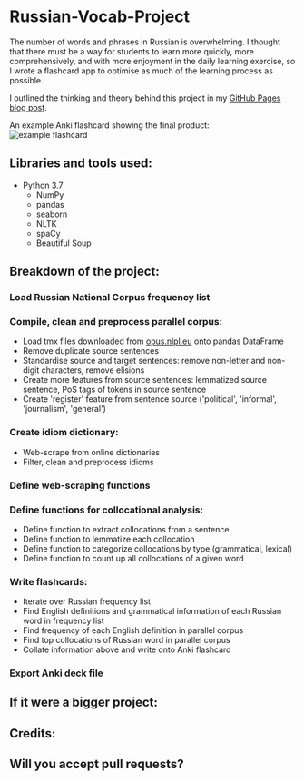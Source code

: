 # Russian-Vocab-Project
 
The number of words and phrases in Russian is overwhelming. I thought that there must be a way for students to learn more quickly, more comprehensively, and with more enjoyment in the daily learning exercise, so I wrote a flashcard app to optimise as much of the learning process as possible.

I outlined the thinking and theory behind this project in my [GitHub Pages blog post](https://markdecl.github.io/Optimising-vocab-learning-(with-some-help-from-Python)/).

An example Anki flashcard showing the final product:  
![example flashcard](https://github.com/markdecl/Russian-Vocab-Project/blob/main/User%201%20-%20Anki%2011_27_2020%203_45_11%20PM.png)

## Libraries and tools used:
* Python 3.7
  * NumPy
  * pandas
  * seaborn
  * NLTK
  * spaCy
  * Beautiful Soup

## Breakdown of the project:

### Load Russian National Corpus frequency list

### Compile, clean and preprocess parallel corpus:
* Load tmx files downloaded from [opus.nlpl.eu](opus.nlpl.eu) onto pandas DataFrame
* Remove duplicate source sentences
* Standardise source and target sentences: remove non-letter and non-digit characters, remove elisions
* Create more features from source sentences: lemmatized source sentence, PoS tags of tokens in source sentence
* Create 'register' feature from sentence source ('political', 'informal', 'journalism', 'general')

### Create idiom dictionary:
* Web-scrape from online dictionaries
* Filter, clean and preprocess idioms

### Define web-scraping functions

### Define functions for collocational analysis:
* Define function to extract collocations from a sentence
* Define function to lemmatize each collocation
* Define function to categorize collocations by type (grammatical, lexical) 
* Define function to count up all collocations of a given word

### Write flashcards:
* Iterate over Russian frequency list
* Find English definitions and grammatical information of each Russian word in frequency list
* Find frequency of each English definition in parallel corpus
* Find top collocations of Russian word in parallel corpus
* Collate information above and write onto Anki flashcard

### Export Anki deck file

## If it were a bigger project:

## Credits:

## Will you accept pull requests?
